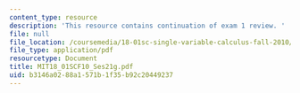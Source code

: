 ```yaml
---
content_type: resource
description: 'This resource contains continuation of exam 1 review. '
file: null
file_location: /coursemedia/18-01sc-single-variable-calculus-fall-2010/b3146a0288a1571b1f35b92c20449237_MIT18_01SCF10_Ses21g.pdf
file_type: application/pdf
resourcetype: Document
title: MIT18_01SCF10_Ses21g.pdf
uid: b3146a02-88a1-571b-1f35-b92c20449237
---
```


